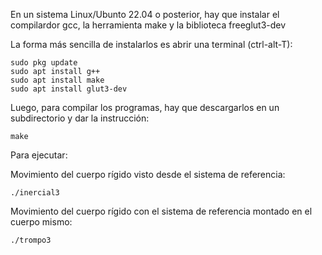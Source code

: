 En un sistema Linux/Ubunto 22.04 o posterior, hay que instalar el compilardor gcc, la herramienta make y la biblioteca freeglut3-dev

La forma más sencilla de instalarlos es abrir una terminal (ctrl-alt-T):

```console
sudo pkg update
sudo apt install g++
sudo apt install make
sudo apt install glut3-dev
```

Luego, para compilar los programas, hay que descargarlos en un subdirectorio y dar la instrucción:
```console
make
```

Para ejecutar:

Movimiento del cuerpo rígido visto desde el sistema de referencia:
```console
./inercial3
```

Movimiento del cuerpo rígido con el sistema de referencia montado en el cuerpo mismo:
```console
./trompo3
```
